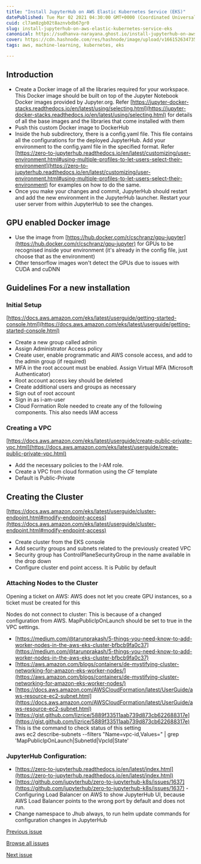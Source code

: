 ```yaml
---
title: "Install JupyterHub on AWS Elastic Kubernetes Service (EKS)"
datePublished: Tue Mar 02 2021 04:30:00 GMT+0000 (Coordinated Universal Time)
cuid: cl7am8zgb02t8aznvbdb67gr0
slug: install-jupyterhub-on-aws-elastic-kubernetes-service-eks
canonical: https://sudhanva-narayana.ghost.io/install-jupyterhub-on-aws-elastic-kubernetes-service-eks/
cover: https://cdn.hashnode.com/res/hashnode/image/upload/v1661526347353/lFk-0ZQJs.jpeg
tags: aws, machine-learning, kubernetes, eks

---
```


Introduction
------------

*   Create a Docker image of all the libraries required for your workspace. This Docker image should be built on top of the Jupyter Notebook Docker images provided by Jupyter.org. Refer [https://jupyter-docker-stacks.readthedocs.io/en/latest/using/selecting.html](https://jupyter-docker-stacks.readthedocs.io/en/latest/using/selecting.html) for details of all the base images and the libraries that come installed with them
*   Push this custom Docker image to DockerHub
*   Inside the hub subdirectory, there is a config.yaml file. This file contains all the configurations for the deployed JupyterHub. Add your environment to the config.yaml file in the specified format. Refer [https://zero-to-jupyterhub.readthedocs.io/en/latest/customizing/user-environment.html#using-multiple-profiles-to-let-users-select-their-environment](https://zero-to-jupyterhub.readthedocs.io/en/latest/customizing/user-environment.html#using-multiple-profiles-to-let-users-select-their-environment) for examples on how to do the same.
*   Once you make your changes and commit, JupyterHub should restart and add the new environment in the JupyterHub launcher. Restart your user server from within JupyterHub to see the changes.

GPU enabled Docker image
------------------------

*   Use the image from [https://hub.docker.com/r/cschranz/gpu-jupyter](https://hub.docker.com/r/cschranz/gpu-jupyter) for GPUs to be recognised inside your environment (it's already in the config file, just choose that as the environment)
*   Other tensorflow images won't detect the GPUs due to issues with CUDA and cuDNN

Guidelines For a new installation
---------------------------------

### Initial Setup

[https://docs.aws.amazon.com/eks/latest/userguide/getting-started-console.html](https://docs.aws.amazon.com/eks/latest/userguide/getting-started-console.html)

*   Create a new group called admin
*   Assign Administrator Access policy
*   Create user, enable programmatic and AWS console access, and add to the admin group (if required)
*   MFA in the root account must be enabled. Assign Virtual MFA (Microsoft Authenticator)
*   Root account access key should be deleted
*   Create additional users and groups as necessary
*   Sign out of root account
*   Sign in as i-am-user
*   Cloud Formation Role needed to create any of the following components. This also needs IAM access

### Creating a VPC

[https://docs.aws.amazon.com/eks/latest/userguide/create-public-private-vpc.html](https://docs.aws.amazon.com/eks/latest/userguide/create-public-private-vpc.html)

*   Add the necessary policies to the I-AM role.
*   Create a VPC from cloud formation using the CF template
*   Default is Public-Private

Creating the Cluster
--------------------

[https://docs.aws.amazon.com/eks/latest/userguide/cluster-endpoint.html#modify-endpoint-access](https://docs.aws.amazon.com/eks/latest/userguide/cluster-endpoint.html#modify-endpoint-access)

*   Create cluster from the EKS console
*   Add security groups and subnets related to the previously created VPC
*   Security group has ControlPlaneSecurityGroup in the name available in the drop down
*   Configure cluster end point access. It is Public by default

### Attaching Nodes to the Cluster

Opening a ticket on AWS: AWS does not let you create GPU instances, so a ticket must be created for this

Nodes do not connect to cluster: This is because of a changed configuration from AWS. MapPublicIpOnLaunch should be set to true in the VPC settings.

*   [https://medium.com/@tarunprakash/5-things-you-need-know-to-add-worker-nodes-in-the-aws-eks-cluster-bfbcb9fa0c37](https://medium.com/@tarunprakash/5-things-you-need-know-to-add-worker-nodes-in-the-aws-eks-cluster-bfbcb9fa0c37)
*   [https://aws.amazon.com/blogs/containers/de-mystifying-cluster-networking-for-amazon-eks-worker-nodes/](https://aws.amazon.com/blogs/containers/de-mystifying-cluster-networking-for-amazon-eks-worker-nodes/)
*   [https://docs.aws.amazon.com/AWSCloudFormation/latest/UserGuide/aws-resource-ec2-subnet.html](https://docs.aws.amazon.com/AWSCloudFormation/latest/UserGuide/aws-resource-ec2-subnet.html)
*   [https://gist.github.com/lizrice/5889f33511aab739d873cb622688317e](https://gist.github.com/lizrice/5889f33511aab739d873cb622688317e)
*   This is the command to check status of this setting  
    aws ec2 describe-subnets --filters "Name=vpc-id,Values=" | grep 'MapPublicIpOnLaunch|SubnetId|VpcId|State'

### JupyterHub Configuration:

*   [https://zero-to-jupyterhub.readthedocs.io/en/latest/index.html](https://zero-to-jupyterhub.readthedocs.io/en/latest/index.html)
*   [https://github.com/jupyterhub/zero-to-jupyterhub-k8s/issues/1637](https://github.com/jupyterhub/zero-to-jupyterhub-k8s/issues/1637) - Configuring Load Balancer on AWS to show JupyterHub UI, because   AWS Load Balancer points to the wrong port by default and does not run.
*   Change namespace to Jhub always, to run helm update commands for configuration changes in JupyterHub

[Previous issue](https://sudhanva-narayana.ghost.io/a-tool-that-automatically-selects-cheapest-cloud-platform-for-running-your-ml-code/)

[Browse all issues](https://sudhanva-narayana.ghost.io/page/2)

[Next issue](https://sudhanva-narayana.ghost.io/leaving-pixxel/)